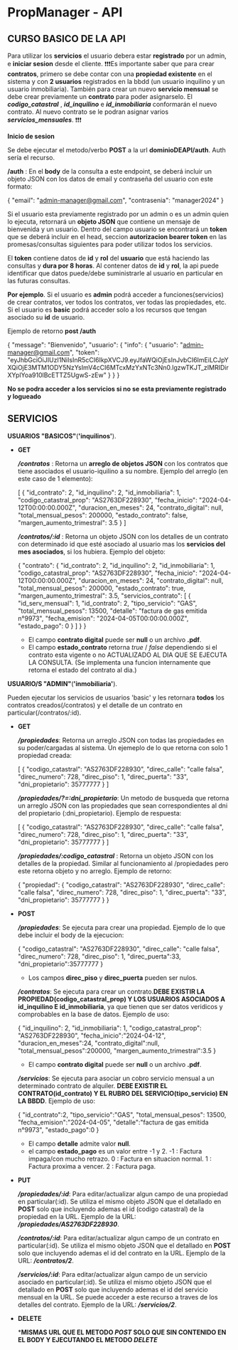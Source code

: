 # PropManager - API

## CURSO BASICO DE LA API

Para utilizar los **servicios** el usuario debera estar **registrado** por un admin, e **iniciar sesion** desde el cliente.
❗❗❗Es importante saber que para crear **contratos**, primero se debe contar con una **propiedad existente** en el sistema y con **2 usuarios** registrados en la bbdd (un usuario inquilino y un usuario inmobiliaria). También para crear un nuevo **servicio mensual** se debe crear previamente un **contrato** para poder asignarselo. El ***codigo_catastral*** , ***id_inquilino*** e ***id_inmobiliaria*** conformarán el nuevo contrato. Al nuevo contrato se le podran asignar varios ***servicios_mensuales***. ❗❗❗

**Inicio de sesion**

Se debe ejecutar el metodo/verbo **POST** a la url **dominioDEAPI/auth**. Auth sería el recurso.

**/auth** : En el __**body**__ de la consulta a este endpoint, se deberá incluir un objeto JSON con los datos de email y contraseña del usuario con este formato:

{
    "email": "admin-manager@gmail.com",
    "contrasenia": "manager2024"
}

Si el usuario esta previamente registrado por un admin o es un admin quien lo ejecuta, retornará un **objeto JSON** que contiene un mensaje de bienvenida y un usuario. Dentro del campo usuario se encontrará un **token** que se deberá incluir en el head, seccion **autorizacion bearer token** en las promesas/consultas siguientes para poder utilizar todos los servicios.

El **token** contiene datos de **id** y **rol** del **usuario** que está haciendo las consultas y **dura por 8 horas**.
Al contener datos de **id** y **rol**, la api puede identificar que datos puede/debe suministrarle al usuario en particular en las futuras consultas.

__**Por ejemplo**__. Si el usuario es **admin** podrá acceder a funciones(servicios) de crear contratos, ver todos los contratos, ver todas las propiedades, etc. Si el usuario es **basic** podrá acceder solo a los recursos que tengan asociado su **id** de usuario.

Ejemplo de retorno **post /auth**

{
    "message": "Bienvenido",
    "usuario": {
        "info": {
            "usuario": "admin-manager@gmail.com",
            "token": "eyJhbGciOiJIUzI1NiIsInR5cCI6IkpXVCJ9.eyJfaWQiOjEsInJvbCI6ImEiLCJpYXQiOjE3MTM1ODY5NzYsImV4cCI6MTcxMzYxNTc3Nn0.lgzwTKJT_zIMRIDirXYplYoa910lBcETTZ5UgwS-zEw"
        }
    }
}


**No se podra acceder a los servicios si no se esta previamente registrado y logueado**

## SERVICIOS

**USUARIOS "BASICOS"**(__'inquilinos'__).

* **GET**

    ***/contratos*** : Retorna un **arreglo de objetos JSON** con los contratos que tiene asociados el usuario-iquilino a su nombre. Ejemplo del arreglo (en este caso de 1 elemento):

    [
        {
        "id_contrato": 2,
        "id_inquilino": 2,
        "id_inmobiliaria": 1,
        "codigo_catastral_prop": "AS2763DF228930",
        "fecha_inicio": "2024-04-12T00:00:00.000Z",
        "duracion_en_meses": 24,
        "contrato_digital": null,
        "total_mensual_pesos": 200000,
        "estado_contrato": false,
        "margen_aumento_trimestral": 3.5
        }
    ]

    ***/contratos/:id*** : Retorna un objeto JSON con los detalles de un contrato con determinado id que esté asociado al usuario mas los **servicios del mes asociados**, si los hubiera. Ejemplo del objeto:

    {
    "contrato": {
        "id_contrato": 2,
        "id_inquilino": 2,
        "id_inmobiliaria": 1,
        "codigo_catastral_prop": "AS2763DF228930",
        "fecha_inicio": "2024-04-12T00:00:00.000Z",
        "duracion_en_meses": 24,
        "contrato_digital": null,
        "total_mensual_pesos": 200000,
        "estado_contrato": true,
        "margen_aumento_trimestral": 3.5,
        "servicios_contrato": [
            {
                "id_serv_mensual": 1,
                "id_contrato": 2,
                "tipo_servicio": "GAS",
                "total_mensual_pesos": 13500,
                "detalle": "factura de gas emitida n°9973",
                "fecha_emision": "2024-04-05T00:00:00.000Z",
                "estado_pago": 0
            }
        ]
    }
    }

    * El campo **contrato digital** puede ser **null** o un archivo **.pdf**.
    * El campo **estado_contrato** retorna *true* / *false* dependiendo si el contrato esta vigente o no ACTUALIZADO AL DIA QUE SE EJECUTA LA CONSULTA. (Se implementa una funcion internamente que retorna el estado del contrato al dia.)


**USUARIO/S "ADMIN"**(__'inmobiliaria'__).

   Pueden ejecutar los servicios de usuarios 'basic' y les retornara **todos** los contratos creados(/contratos) y el detalle de un contrato en particular(/contratos/:id).

* **GET**

    ***/propiedades***: Retorna un arreglo JSON con todas las propiedades en su poder/cargadas al sistema. Un ejemeplo de lo que retorna con solo 1 propiedad creada: 

    [
        {
        "codigo_catastral": "AS2763DF228930",
        "direc_calle": "calle falsa",
        "direc_numero": 728,
        "direc_piso": 1,
        "direc_puerta": "33",
        "dni_propietario": 35777777
        }
    ]

    ***/propiedades/?=:dni_propietario***: Un metodo de busqueda que retorna un arreglo JSON con las propiedades que sean correspondientes al dni del propietario (:dni_propietario). Ejemplo de respuesta:

    [
        {
        "codigo_catastral": "AS2763DF228930",
        "direc_calle": "calle falsa",
        "direc_numero": 728,
        "direc_piso": 1,
        "direc_puerta": "33",
        "dni_propietario": 35777777
        }
    ]

    ***/propiedades/:codigo_catastral*** : Retorna un objeto JSON con los detalles de la propiedad. Similar al funcionamiento al /propiedades pero este retorna objeto y no arreglo. Ejemplo de retorno:

    {
    "propiedad": {
        "codigo_catastral": "AS2763DF228930",
        "direc_calle": "calle falsa",
        "direc_numero": 728,
        "direc_piso": 1,
        "direc_puerta": "33",
        "dni_propietario": 35777777
        }
    }

* **POST**

    ***/propiedades***: Se ejecuta para crear una propiedad. Ejemplo de lo que debe incluir el body de la ejecucion:

    {
        "codigo_catastral": "AS2763DF228930",
        "direc_calle": "calle falsa",
        "direc_numero": 728,
        "direc_piso": 1,
        "direc_puerta":33,
        "dni_propietario":35777777
    }  

    * Los campos **direc_piso** y **direc_puerta** pueden ser nulos.

    ***/contratos***: Se ejecuta para crear un contrato.**DEBE EXISTIR LA PROPIEDAD(codigo_catastral_prop) Y LOS USUARIOS ASOCIADOS A id_inquilino E id_inmobiliaria**, ya que tienen que ser datos veridicos y comprobables en la base de datos. Ejemplo de uso:

    {
        "id_inquilino": 2,
        "id_inmobiliaria": 1,
        "codigo_catastral_prop": "AS2763DF228930",
        "fecha_inicio":"2024-04-12",
        "duracion_en_meses":24,
        "contrato_digital":null,
        "total_mensual_pesos":200000,
        "margen_aumento_trimestral":3.5
    }

    * El campo **contrato digital** puede ser **null** o un archivo **.pdf**.

    ***/servicios***: Se ejecuta para asociar un cobro servicio mensual a un determinado contrato de alquiler. **DEBE EXISTIR EL CONTRATO(id_contrato) Y EL RUBRO DEL SERVICIO(tipo_servicio) EN LA BBDD**. Ejemplo de uso:

    {
        "id_contrato":2,
        "tipo_servicio":"GAS",
        "total_mensual_pesos": 13500,
        "fecha_emision":"2024-04-05",
        "detalle":"factura de gas emitida n°9973",
        "estado_pago":0
    }

    * El campo **detalle** admite valor **null**.
    * el campo **estado_pago** es un valor entre -1 y 2.
        -1 : Factura impaga/con mucho retrazo.
         0 : Factura en situacion normal.
         1 : Factura proxima a vencer.
         2 : Factura paga.


* **PUT**

    ***/propiedades/:id***: Para editar/actualizar algun campo de una propiedad en particular(:id). Se utiliza el mismo objeto JSON que el detallado en **POST** solo que incluyendo ademas el id (codigo catastral) de la propiedad en la URL. Ejemplo de la URL:
    ***/propiedades/AS2763DF228930***.

    ***/contratos/:id***: Para editar/actualizar algun campo de un contrato en particular(:id). Se utiliza el mismo objeto JSON que el detallado en **POST** solo que incluyendo ademas el id del contrato en la URL. Ejemplo de la URL:
    ***/contratos/2***.

    ***/servicios/:id***: Para editar/actualizar algun campo de un servicio asociado en particular(:id). Se utiliza el mismo objeto JSON que el detallado en **POST** solo que incluyendo ademas el id del servicio mensual en la URL. Se puede acceder a este recurso a traves de los detalles del contrato. Ejemplo de la URL:
    ***/servicios/2***.

* **DELETE**

    ***MISMAS URL QUE EL METODO *POST* SOLO QUE SIN CONTENIDO EN EL BODY Y EJECUTANDO EL METODO *DELETE***






 




